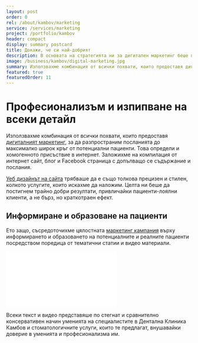```yaml
---
layout: post
order: 0
rel: /about/kambov/marketing
service: /services/marketing
project: /portfolio/kambov
header: compact
display: summary postcard
title: Докажи, че си най-добрият
description: В основата на стратегията ни за дигитален маркетинг беше представянето на Дентална Клиника Камбов като място с добри специалисти и изграждането на доверие от страна на потенциалните пациенти.
image: /business/kambov/digital-marketing.jpg
summary: Използвахме комбинация от всички похвати, които предоставя дигиталният маркетинг, за да разпространим посланията до максималко широк кръг от потенциални пациенти. Това определи и хомогенното присъствие в интернет. Заложихме на компилация от интернет сайт, блог и Facebook страница с допълващо се съдържание и послания.
featured: true
featuredOrder: 11
---
```

# Професионализъм и изпипване на всеки детайл
Използвахме комбинация от всички похвати, които предоставя [дигиталният маркетинг](./../../маркетинг/дигитална-маркетинг-стратегия.html), за да разпространим посланията до максималко широк кръг от потенциални пациенти. Това определи и хомогенното присъствие в интернет. Заложихме на компилация от интернет сайт, блог и Facebook страница с допълващо се съдържание и послания.

[Уеб дизайнът на сайта](./уеб-дизайн.html) трябваше да е също толкова прецизен и стилен, колкото услугите, които искахме да наложим. Целта ни беше да постигнем трайно добри резултати, привличайки пациенти-лоялни клиенти, а не бърз, но краткотраен ефект. 

## Информиране и образоване на пациенти
Ето защо, съсредоточихме цялостната [маркетинг кампания](./../../маркетинг/дигитална-маркетинг-стратегия.html) върху информирането и образоването на потенциалните и реалните пациенти посредством поредица от тематични статии и видео материали. 

<iframe  data-aspect="0.5625" src="//www.youtube.com/embed/Glh-CerMXdM?rel=0" frameborder="0" allowfullscreen></iframe>

Всеки текст и видео представяше по стегнат и сравнително консервативен начин уменията на специалистите в Дентална Клиника Камбов и стоматологичните услуги, които те предлагат, внушавайки доверие в уменията и професионализма им.